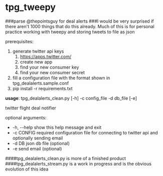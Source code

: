# tpg_tweepy
###parse @thepointsguy for deal alerts
###I would be very surprised if there aren't 1000 things that do this already. Much of this is for personal practice working with tweepy and storing tweets to file as json

prerequisites: 

1. generate twitter api keys 
    1. https://apps.twitter.com/
    2. create new app
    3. find your new consumer key
    4. find your new consumer secret
2. fill a configuration file with the format shown in tpg_dealalerts.sample.conf
3. pip install -r requirements.txt

**usage**: tpg_dealalerts_clean.py [-h] -c config_file -d db_file [-e]

twitter flight deal notifier

optional arguments:
  * -h, --help  show this help message and exit
  * -c CONFIG   required configuration file for connecting to twitter api and
              optionally sending email
  * -d DB       json db file (optional)
  * -e          send email (optional)

####tpg_dealalerts_clean.py is more of a finished product
####tpg_dealalerts_stream.py is a work in progress and is the obvious evolution of this idea
